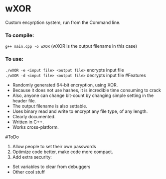 # wXOR
Custom encyrption system, run from the Command line.

### To compile:
`g++ main.cpp -o wXOR` (wXOR is the output filename in this case)
### To use:
`./wXOR -e <input file> <output file>` encrypts input file  
`./wXOR -d <input file> <output file>` decrypts input file
#Features
- Randomly generated 64-bit encryption, using XOR. 
- Because it does not use hashes, it is incredible time consuming to crack
- Also, anyone can change bit-count by changing simple setting in the header file.
- The output filename is also settable.
- Uses binary read and write to encrypt any file type, of any length.
- Clearly documented.
- Written in C++.
- Works cross-platform.

#ToDo
1. Allow people to set their own passwords
2. Optimize code better, make code more compact.
3. Add extra security:
  - Set variables to clear from debuggers
  - Other cool stuff
